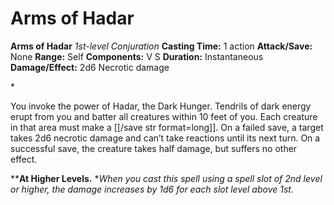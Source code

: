 # Arms of Hadar

**Arms of Hadar**
_1st-level Conjuration_
**Casting Time:** 1 action
**Attack/Save:** None
**Range:** Self
**Components:** V S
**Duration:** Instantaneous
**Damage/Effect:** 2d6 Necrotic damage

*<p>You invoke the power of Hadar, the Dark Hunger. Tendrils of dark energy erupt from you and batter all creatures within 10 feet of you. Each creature in that area must make a [[/save str format=long]]. On a failed save, a target takes 2d6 necrotic damage and can’t take reactions until its next turn. On a successful save, the creature takes half damage, but suffers no other effect. 

****At Higher Levels.** **When you cast this spell using a spell slot of 2nd level or higher, the damage increases by 1d6 for each slot level above 1st.</p>*